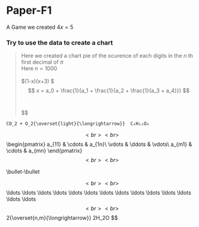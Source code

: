 # Paper-F1
A Game we created
$4x = 5$
### Try to use the data to create a chart
>Here we created a chart pie of the ocurence of each digits in the $n$ th first decimal of $\pi$ <br>
>Here $n = 1000$<br><br>
$(1-x)(x+3) $
  $$
    x = a_0 + \frac{1}{a_1 + \frac{1}{a_2 + \frac{1}{a_3 + a_4}}} $$<br><br>$$


    CO_2 + O_2{\overset{light}{\longrightarrow}}  C₆H₁₂O₆ 
    

$$<br><br>$$
\begin{pmatrix}
 a_{11} & \cdots & a_{1n}\\
 \vdots & \ddots & \vdots\\
 a_{m1} & \cdots & a_{mn}
 \end{pmatrix}
$$<br><br>$$

 \bullet-\bullet 

$$<br><br>$$
 \ldots  \ldots  \ldots  \ldots  \ldots  \ldots  \ldots  \ldots  \ldots  \ldots  \ldots  \ldots  \ldots  \ldots 
$$<br><br>$$
2{\overset{n,m}{\longrightarrow}} 2H_2O 
  $$